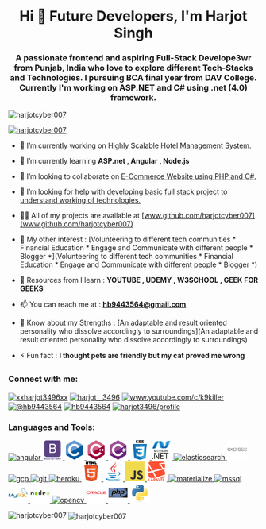 <h1 align="center">Hi 👋 Future Developers, I'm Harjot Singh</h1>
<h3 align="center">A passionate frontend and aspiring Full-Stack Develope3wr from Punjab, India who love to explore different Tech-Stacks and Technologies. I pursuing BCA final year from DAV College. Currently I'm working on ASP.NET and C# using .net (4.0) framework.</h3>

<p align="left"> <img src="https://komarev.com/ghpvc/?username=harjotcyber007&label=Profile%20views&color=0e75b6&style=flat" alt="harjotcyber007" /> </p>

<p align="left"> <a href="https://github.com/ryo-ma/github-profile-trophy"><img src="https://github-profile-trophy.vercel.app/?username=harjotcyber007" alt="harjotcyber007" /></a> </p>

- 🔭 I’m currently working on [Highly Scalable Hotel Management System.](https://www.linkedin.com/.in/xxharjot3496xx)

- 🌱 I’m currently learning **ASP.net , Angular , Node.js**

- 👯 I’m looking to collaborate on [E-Commerce Website using PHP and C#.](https://www.linkedin.com/.in/xxharjot3496xx)

- 🤝 I’m looking for help with [developing basic full stack project to understand working of technologies.](https://www.linkedin.com/.in/xxharjot3496xx)

- 👨‍💻 All of my projects are available at [www.github.com/harjotcyber007](www.github.com/harjotcyber007)

- 📝 My other interest : [Volunteering to different tech communities * Financial Education * Engage and Communicate with different people * Blogger *](Volunteering to different tech communities * Financial Education * Engage and Communicate with different people * Blogger *)

- 💬 Resources from I learn : **YOUTUBE , UDEMY , W3SCHOOL , GEEK FOR GEEKS**

- 📫 You can reach me at : **hb9443564@gmail.com**

- 📄 Know about my Strengths : [An adaptable and result oriented personality who dissolve accordingly to surroundings](An adaptable and result oriented personality who dissolve accordingly to surroundings)

- ⚡ Fun fact : **I thought pets are friendly but my cat proved me wrong**

<h3 align="left">Connect with me:</h3>
<p align="left">
<a href="https://linkedin.com/in/xxharjot3496xx" target="blank"><img align="center" src="https://raw.githubusercontent.com/rahuldkjain/github-profile-readme-generator/master/src/images/icons/Social/linked-in-alt.svg" alt="xxharjot3496xx" height="30" width="40" /></a>
<a href="https://instagram.com/harjot__3496" target="blank"><img align="center" src="https://raw.githubusercontent.com/rahuldkjain/github-profile-readme-generator/master/src/images/icons/Social/instagram.svg" alt="harjot__3496" height="30" width="40" /></a>
<a href="https://www.youtube.com/c/www.youtube.com/c/k9killer" target="blank"><img align="center" src="https://raw.githubusercontent.com/rahuldkjain/github-profile-readme-generator/master/src/images/icons/Social/youtube.svg" alt="www.youtube.com/c/k9killer" height="30" width="40" /></a>
<a href="https://www.hackerrank.com/@hb9443564" target="blank"><img align="center" src="https://raw.githubusercontent.com/rahuldkjain/github-profile-readme-generator/master/src/images/icons/Social/hackerrank.svg" alt="@hb9443564" height="30" width="40" /></a>
<a href="https://www.leetcode.com/hb9443564" target="blank"><img align="center" src="https://raw.githubusercontent.com/rahuldkjain/github-profile-readme-generator/master/src/images/icons/Social/leet-code.svg" alt="hb9443564" height="30" width="40" /></a>
<a href="https://auth.geeksforgeeks.org/user/harjot3496/profile" target="blank"><img align="center" src="https://raw.githubusercontent.com/rahuldkjain/github-profile-readme-generator/master/src/images/icons/Social/geeks-for-geeks.svg" alt="harjot3496/profile" height="30" width="40" /></a>
</p>

<h3 align="left">Languages and Tools:</h3>
<p align="left"> <a href="https://angular.io" target="_blank"> <img src="https://angular.io/assets/images/logos/angular/angular.svg" alt="angular" width="40" height="40"/> </a> <a href="https://getbootstrap.com" target="_blank"> <img src="https://raw.githubusercontent.com/devicons/devicon/master/icons/bootstrap/bootstrap-plain-wordmark.svg" alt="bootstrap" width="40" height="40"/> </a> <a href="https://www.cprogramming.com/" target="_blank"> <img src="https://raw.githubusercontent.com/devicons/devicon/master/icons/c/c-original.svg" alt="c" width="40" height="40"/> </a> <a href="https://www.w3schools.com/cpp/" target="_blank"> <img src="https://raw.githubusercontent.com/devicons/devicon/master/icons/cplusplus/cplusplus-original.svg" alt="cplusplus" width="40" height="40"/> </a> <a href="https://www.w3schools.com/cs/" target="_blank"> <img src="https://raw.githubusercontent.com/devicons/devicon/master/icons/csharp/csharp-original.svg" alt="csharp" width="40" height="40"/> </a> <a href="https://www.w3schools.com/css/" target="_blank"> <img src="https://raw.githubusercontent.com/devicons/devicon/master/icons/css3/css3-original-wordmark.svg" alt="css3" width="40" height="40"/> </a> <a href="https://dotnet.microsoft.com/" target="_blank"> <img src="https://raw.githubusercontent.com/devicons/devicon/master/icons/dot-net/dot-net-original-wordmark.svg" alt="dotnet" width="40" height="40"/> </a> <a href="https://www.elastic.co" target="_blank"> <img src="https://www.vectorlogo.zone/logos/elastic/elastic-icon.svg" alt="elasticsearch" width="40" height="40"/> </a> <a href="https://expressjs.com" target="_blank"> <img src="https://raw.githubusercontent.com/devicons/devicon/master/icons/express/express-original-wordmark.svg" alt="express" width="40" height="40"/> </a> <a href="https://cloud.google.com" target="_blank"> <img src="https://www.vectorlogo.zone/logos/google_cloud/google_cloud-icon.svg" alt="gcp" width="40" height="40"/> </a> <a href="https://git-scm.com/" target="_blank"> <img src="https://www.vectorlogo.zone/logos/git-scm/git-scm-icon.svg" alt="git" width="40" height="40"/> </a> <a href="https://heroku.com" target="_blank"> <img src="https://www.vectorlogo.zone/logos/heroku/heroku-icon.svg" alt="heroku" width="40" height="40"/> </a> <a href="https://www.w3.org/html/" target="_blank"> <img src="https://raw.githubusercontent.com/devicons/devicon/master/icons/html5/html5-original-wordmark.svg" alt="html5" width="40" height="40"/> </a> <a href="https://www.java.com" target="_blank"> <img src="https://raw.githubusercontent.com/devicons/devicon/master/icons/java/java-original.svg" alt="java" width="40" height="40"/> </a> <a href="https://developer.mozilla.org/en-US/docs/Web/JavaScript" target="_blank"> <img src="https://raw.githubusercontent.com/devicons/devicon/master/icons/javascript/javascript-original.svg" alt="javascript" width="40" height="40"/> </a> <a href="https://laravel.com/" target="_blank"> <img src="https://raw.githubusercontent.com/devicons/devicon/master/icons/laravel/laravel-plain-wordmark.svg" alt="laravel" width="40" height="40"/> </a> <a href="https://materializecss.com/" target="_blank"> <img src="https://raw.githubusercontent.com/prplx/svg-logos/5585531d45d294869c4eaab4d7cf2e9c167710a9/svg/materialize.svg" alt="materialize" width="40" height="40"/> </a> <a href="https://www.microsoft.com/en-us/sql-server" target="_blank"> <img src="https://www.svgrepo.com/show/303229/microsoft-sql-server-logo.svg" alt="mssql" width="40" height="40"/> </a> <a href="https://www.mysql.com/" target="_blank"> <img src="https://raw.githubusercontent.com/devicons/devicon/master/icons/mysql/mysql-original-wordmark.svg" alt="mysql" width="40" height="40"/> </a> <a href="https://nodejs.org" target="_blank"> <img src="https://raw.githubusercontent.com/devicons/devicon/master/icons/nodejs/nodejs-original-wordmark.svg" alt="nodejs" width="40" height="40"/> </a> <a href="https://opencv.org/" target="_blank"> <img src="https://www.vectorlogo.zone/logos/opencv/opencv-icon.svg" alt="opencv" width="40" height="40"/> </a> <a href="https://www.oracle.com/" target="_blank"> <img src="https://raw.githubusercontent.com/devicons/devicon/master/icons/oracle/oracle-original.svg" alt="oracle" width="40" height="40"/> </a> <a href="https://www.php.net" target="_blank"> <img src="https://raw.githubusercontent.com/devicons/devicon/master/icons/php/php-original.svg" alt="php" width="40" height="40"/> </a> <a href="https://www.python.org" target="_blank"> <img src="https://raw.githubusercontent.com/devicons/devicon/master/icons/python/python-original.svg" alt="python" width="40" height="40"/> </a> </p>

<p><img align="left" src="https://github-readme-stats.vercel.app/api/top-langs?username=harjotcyber007&show_icons=true&locale=en&layout=compact" alt="harjotcyber007" /></p>

<p>&nbsp;<img align="center" src="https://github-readme-stats.vercel.app/api?username=harjotcyber007&show_icons=true&locale=en" alt="harjotcyber007" /></p>
